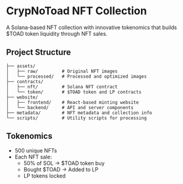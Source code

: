 # CrypNoToad NFT Collection

A Solana-based NFT collection with innovative tokenomics that builds $TOAD token liquidity through NFT sales.

## Project Structure

```
├── assets/
│   ├── raw/         # Original NFT images
│   └── processed/   # Processed and optimized images
├── contracts/
│   ├── nft/         # Solana NFT contract
│   └── token/       # $TOAD token and LP contracts
├── website/
│   ├── frontend/    # React-based minting website
│   └── backend/     # API and server components
├── metadata/        # NFT metadata and collection info
└── scripts/         # Utility scripts for processing
```

## Tokenomics

- 500 unique NFTs
- Each NFT sale:
  - 50% of SOL → $TOAD token buy
  - Bought $TOAD → Added to LP
  - LP tokens locked
